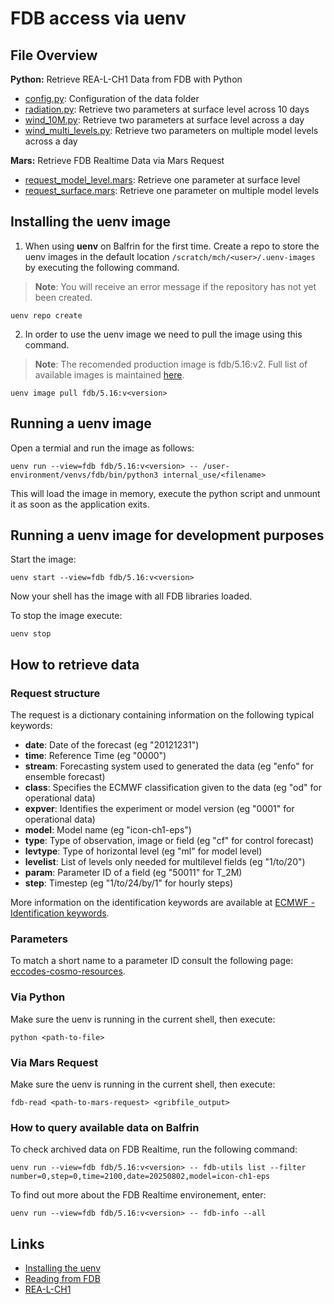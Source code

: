 # FDB access via uenv

## File Overview

**Python:** Retrieve REA-L-CH1 Data from FDB with Python
- [config.py](config.py): Configuration of the data folder
- [radiation.py](radiation.py): Retrieve two parameters at surface level across 10 days
- [wind_10M.py](wind_10M.py): Retrieve two parameters at surface level across a day
- [wind_multi_levels.py](wind_multi_levels.py): Retrieve two parameters on multiple model levels across a day

**Mars:** Retrieve FDB Realtime Data via Mars Request
- [request_model_level.mars](request_model_level.mars): Retrieve one parameter at surface level
- [request_surface.mars](request_surface.mars): Retrieve one parameter on multiple model levels

## Installing the uenv image
1. When using **uenv** on Balfrin for the first time. Create a repo to store the uenv images in the default location `/scratch/mch/<user>/.uenv-images` by executing the following command.
> **Note**: You will receive an error message if the repository has not yet been created.
```
uenv repo create
```
2. In order to use the uenv image we need to pull the image using this command.
> **Note**: The recomended production image is fdb/5.16:v2. Full list of available images is maintained [here](https://meteoswiss.atlassian.net/wiki/spaces/IW2/pages/801538270/FDB+uenv#List-of-releases).
```
uenv image pull fdb/5.16:v<version>
```

## Running a uenv image
Open a termial and run the image as follows:
```
uenv run --view=fdb fdb/5.16:v<version> -- /user-environment/venvs/fdb/bin/python3 internal_use/<filename>
```
This will load the image in memory, execute the python script and unmount it as soon as the application exits.

## Running a uenv image for development purposes
Start the image:
```
uenv start --view=fdb fdb/5.16:v<version>
```
Now your shell has the image with all FDB libraries loaded.

To stop the image execute:
```
uenv stop
```

## How to retrieve data

### Request structure
The request is a dictionary containing information on the following typical keywords:
- **date**:       Date of the forecast (eg "20121231")
- **time**:       Reference Time (eg "0000")
- **stream**:     Forecasting system used to generated the data (eg "enfo" for ensemble forecast)
- **class**:      Specifies the ECMWF classification given to the data (eg "od" for operational data)
- **expver**:     Identifies the experiment or model version (eg "0001" for operational data)
- **model**:      Model name (eg "icon-ch1-eps")
- **type**:       Type of observation, image or field (eg "cf" for control forecast)
- **levtype**:    Type of horizontal level (eg "ml" for model level)
- **levelist**:   List of levels only needed for multilevel fields (eg "1/to/20")
- **param**:      Parameter ID of a field (eg "50011" for T_2M)
- **step**:       Timestep (eg "1/to/24/by/1" for hourly steps)

More information on the identification keywords are available at [ECMWF - Identification keywords](https://confluence.ecmwf.int/display/UDOC/Identification+keywords).

### Parameters

To match a short name to a parameter ID consult the following page: [eccodes-cosmo-resources](https://github.com/COSMO-ORG/eccodes-cosmo-resources/blob/master/definitions/grib2/localConcepts/edzw/shortName.def).

### Via Python

Make sure the uenv is running in the current shell, then execute:

```
python <path-to-file>
```

### Via Mars Request

Make sure the uenv is running in the current shell, then execute:

```
fdb-read <path-to-mars-request> <gribfile_output>
```

### How to query available data on Balfrin
To check archived data on FDB Realtime, run the following command:
```
uenv run --view=fdb fdb/5.16:v<version> -- fdb-utils list --filter number=0,step=0,time=2100,date=20250802,model=icon-ch1-eps
```
To find out more about the FDB Realtime environement, enter:
```
uenv run --view=fdb fdb/5.16:v<version> -- fdb-info --all
```

## Links

- [Installing the uenv](https://meteoswiss.atlassian.net/wiki/spaces/IW2/pages/144150401/Realtime+FDB+for+ICON#Install-FDB-and-python-environment%3A)
- [Reading from  FDB](https://meteoswiss.atlassian.net/wiki/spaces/IW2/pages/1906843/FDB#Reading-from-FDB)
- [REA-L-CH1](https://meteoswiss.atlassian.net/wiki/spaces/IW2/pages/829947927/REA-L-CH1)
